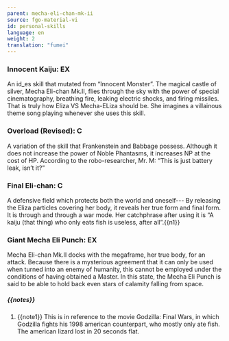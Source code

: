 ```yaml
---
parent: mecha-eli-chan-mk-ii
source: fgo-material-vi
id: personal-skills
language: en
weight: 2
translation: "fumei"
---
```


### Innocent Kaiju: EX

An id_es skill that mutated from “Innocent Monster”.
The magical castle of silver, Mecha Eli-chan Mk.II, flies through the sky with the power of special cinematography, breathing fire, leaking electric shocks, and firing missiles.
That is truly how Eliza VS Mecha-ELiza should be.
She imagines a villainous theme song playing whenever she uses this skill.

### Overload (Revised): C

A variation of the skill that Frankenstein and Babbage possess.
Although it does not increase the power of Noble Phantasms, it increases NP at the cost of HP.
According to the robo-researcher, Mr. M: “This is just battery leak, isn’t it?”

### Final Eli-chan: C

A defensive field which protects both the world and oneself---
By releasing the Eliza particles covering her body, it reveals her true form and final form. It is through and through a war mode.
Her catchphrase after using it is “A kaiju (that thing) who only eats fish is useless, after all”.{{n1}}

### Giant Mecha Eli Punch: EX

Mecha Eli-chan Mk.II docks with the megaframe, her true body, for an attack.
Because there is a mysterious agreement that it can only be used when turned into an enemy of humanity, this cannot be employed under the conditions of having obtained a Master.
In this state, the Mecha Eli Punch is said to be able to hold back even stars of calamity falling from space.

##### {{notes}}

1. {{note1}} This is in reference to the movie Godzilla: Final Wars, in which Godzilla fights his 1998 american counterpart, who mostly only ate fish. The american lizard lost in 20 seconds flat.
